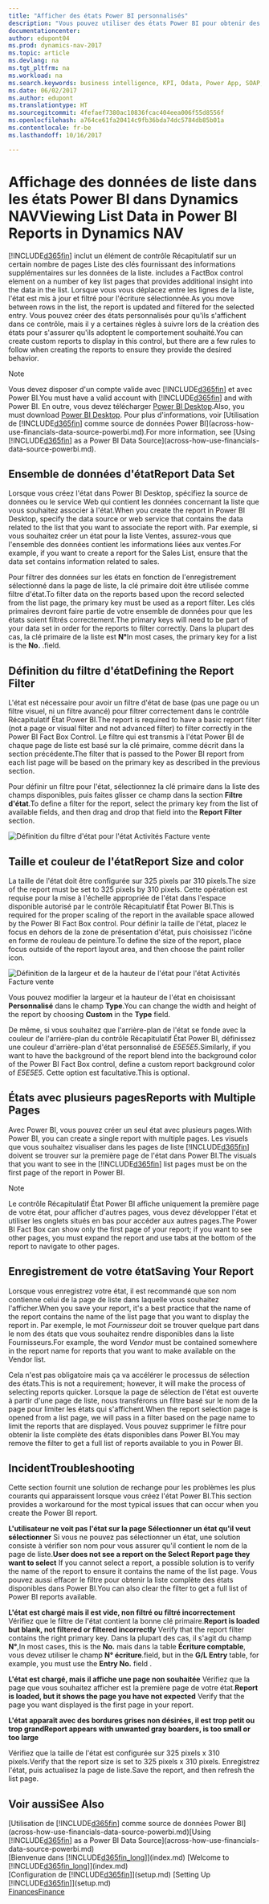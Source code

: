 ```yaml
---
title: "Afficher des états Power BI personnalisés"
description: "Vous pouvez utiliser des états Power BI pour obtenir des informations supplémentaires sur les données dans les listes dans Dynamics NAV."
documentationcenter: 
author: edupont04
ms.prod: dynamics-nav-2017
ms.topic: article
ms.devlang: na
ms.tgt_pltfrm: na
ms.workload: na
ms.search.keywords: business intelligence, KPI, Odata, Power App, SOAP, analysis
ms.date: 06/02/2017
ms.author: edupont
ms.translationtype: HT
ms.sourcegitcommit: 4fefaef7380ac10836fcac404eea006f55d8556f
ms.openlocfilehash: a764ce61fa20414c9fb36bda74dc5784db85b01a
ms.contentlocale: fr-be
ms.lasthandoff: 10/16/2017

---
```

# <a name="viewing-list-data-in-power-bi-reports-in-dynamics-nav"></a><span data-ttu-id="faf90-103">Affichage des données de liste dans les états Power BI dans Dynamics NAV</span><span class="sxs-lookup"><span data-stu-id="faf90-103">Viewing List Data in Power BI Reports in Dynamics NAV</span></span>
[!INCLUDE[d365fin](includes/d365fin_md.md)]<span data-ttu-id="faf90-104"> inclut un élément de contrôle Récapitulatif sur un certain nombre de pages Liste des clés fournissant des informations supplémentaires sur les données de la liste.</span><span class="sxs-lookup"><span data-stu-id="faf90-104"> includes a FactBox control element on a number of key list pages that provides additional insight into the data in the list.</span></span> <span data-ttu-id="faf90-105">Lorsque vous vous déplacez entre les lignes de la liste, l'état est mis à jour et filtré pour l'écriture sélectionnée.</span><span class="sxs-lookup"><span data-stu-id="faf90-105">As you move between rows in the list, the report is updated and filtered for the selected entry.</span></span> <span data-ttu-id="faf90-106">Vous pouvez créer des états personnalisés pour qu'ils s'affichent dans ce contrôle, mais il y a certaines règles à suivre lors de la création des états pour s'assurer qu'ils adoptent le comportement souhaité.</span><span class="sxs-lookup"><span data-stu-id="faf90-106">You can create custom reports to display in this control, but there are a few rules to follow when creating the reports to ensure they provide the desired behavior.</span></span>  

> [!NOTE]  
>   <span data-ttu-id="faf90-107">Vous devez disposer d'un compte valide avec [!INCLUDE[d365fin](includes/d365fin_md.md)] et avec Power BI.</span><span class="sxs-lookup"><span data-stu-id="faf90-107">You must have a valid account with [!INCLUDE[d365fin](includes/d365fin_md.md)] and with Power BI.</span></span> <span data-ttu-id="faf90-108">En outre, vous devez télécharger [Power BI Desktop](https://powerbi.microsoft.com/en-us/desktop/).</span><span class="sxs-lookup"><span data-stu-id="faf90-108">Also, you must download [Power BI Desktop](https://powerbi.microsoft.com/en-us/desktop/).</span></span> <span data-ttu-id="faf90-109">Pour plus d'informations, voir [Utilisation de [!INCLUDE[d365fin](includes/d365fin_md.md)] comme source de données Power BI](across-how-use-financials-data-source-powerbi.md).</span><span class="sxs-lookup"><span data-stu-id="faf90-109">For more information, see [Using [!INCLUDE[d365fin](includes/d365fin_md.md)] as a Power BI Data Source](across-how-use-financials-data-source-powerbi.md).</span></span>  

## <a name="report-data-set"></a><span data-ttu-id="faf90-110">Ensemble de données d'état</span><span class="sxs-lookup"><span data-stu-id="faf90-110">Report Data Set</span></span>
<span data-ttu-id="faf90-111">Lorsque vous créez l'état dans Power BI Desktop, spécifiez la source de données ou le service Web qui contient les données concernant la liste que vous souhaitez associer à l'état.</span><span class="sxs-lookup"><span data-stu-id="faf90-111">When you create the report in Power BI Desktop, specify the data source or web service that contains the data related to the list that you want to associate the report with.</span></span> <span data-ttu-id="faf90-112">Par exemple, si vous souhaitez créer un état pour la liste Ventes, assurez-vous que l'ensemble des données contient les informations liées aux ventes.</span><span class="sxs-lookup"><span data-stu-id="faf90-112">For example, if you want to create a report for the Sales List, ensure that the data set contains information related to sales.</span></span>  

<span data-ttu-id="faf90-113">Pour filtrer des données sur les états en fonction de l'enregistrement sélectionné dans la page de liste, la clé primaire doit être utilisée comme filtre d'état.</span><span class="sxs-lookup"><span data-stu-id="faf90-113">To filter data on the reports based upon the record selected from the list page, the primary key must be used as a report filter.</span></span> <span data-ttu-id="faf90-114">Les clés primaires devront faire partie de votre ensemble de données pour que les états soient filtrés correctement.</span><span class="sxs-lookup"><span data-stu-id="faf90-114">The primary keys will need to be part of your data set in order for the reports to filter correctly.</span></span> <span data-ttu-id="faf90-115">Dans la plupart des cas, la clé primaire de la liste est **N°**</span><span class="sxs-lookup"><span data-stu-id="faf90-115">In most cases, the primary key for a list is the **No.**</span></span> <span data-ttu-id="faf90-116">.</span><span class="sxs-lookup"><span data-stu-id="faf90-116">field.</span></span>  

## <a name="defining-the-report-filter"></a><span data-ttu-id="faf90-117">Définition du filtre d'état</span><span class="sxs-lookup"><span data-stu-id="faf90-117">Defining the Report Filter</span></span>
<span data-ttu-id="faf90-118">L'état est nécessaire pour avoir un filtre d'état de base (pas une page ou un filtre visuel, ni un filtre avancé) pour filtrer correctement dans le contrôle Récapitulatif État Power BI.</span><span class="sxs-lookup"><span data-stu-id="faf90-118">The report is required to have a basic report filter (not a page or visual filter and not advanced filter) to filter correctly in the Power BI Fact Box Control.</span></span> <span data-ttu-id="faf90-119">Le filtre qui est transmis à l'état Power BI de chaque page de liste est basé sur la clé primaire, comme décrit dans la section précédente.</span><span class="sxs-lookup"><span data-stu-id="faf90-119">The filter that is passed to the Power BI report from each list page will be based on the primary key as described in the previous section.</span></span>  

<span data-ttu-id="faf90-120">Pour définir un filtre pour l'état, sélectionnez la clé primaire dans la liste des champs disponibles, puis faites glisser ce champ dans la section **Filtre d'état**.</span><span class="sxs-lookup"><span data-stu-id="faf90-120">To define a filter for the report, select the primary key from the list of available fields, and then drag and drop that field into the **Report Filter** section.</span></span>  

![Définition du filtre d'état pour l'état Activités Facture vente](./media/across-how-use-powerbi-reports-factbox/financials-powerbi-report-filter.png)

## <a name="report-size-and-color"></a><span data-ttu-id="faf90-122">Taille et couleur de l'état</span><span class="sxs-lookup"><span data-stu-id="faf90-122">Report Size and color</span></span>
<span data-ttu-id="faf90-123">La taille de l'état doit être configurée sur 325 pixels par 310 pixels.</span><span class="sxs-lookup"><span data-stu-id="faf90-123">The size of the report must be set to 325 pixels by 310 pixels.</span></span> <span data-ttu-id="faf90-124">Cette opération est requise pour la mise à l'échelle appropriée de l'état dans l'espace disponible autorisé par le contrôle Récapitulatif État Power BI.</span><span class="sxs-lookup"><span data-stu-id="faf90-124">This is required for the proper scaling of the report in the available space allowed by the Power BI Fact Box control.</span></span> <span data-ttu-id="faf90-125">Pour définir la taille de l'état, placez le focus en dehors de la zone de présentation d'état, puis choisissez l'icône en forme de rouleau de peinture.</span><span class="sxs-lookup"><span data-stu-id="faf90-125">To define the size of the report, place focus outside of the report layout area, and then choose the paint roller icon.</span></span>

![Définition de la largeur et de la hauteur de l'état pour l'état Activités Facture vente](./media/across-how-use-powerbi-reports-factbox/financials-powerbi-report-sizing.png)

<span data-ttu-id="faf90-127">Vous pouvez modifier la largeur et la hauteur de l'état en choisissant **Personnalisé** dans le champ **Type**.</span><span class="sxs-lookup"><span data-stu-id="faf90-127">You can change the width and height of the report by choosing **Custom** in the **Type** field.</span></span>

<span data-ttu-id="faf90-128">De même, si vous souhaitez que l'arrière-plan de l'état se fonde avec la couleur de l'arrière-plan du contrôle Récapitulatif État Power BI, définissez une couleur d'arrière-plan d'état personnalisé de *E5E5E5*.</span><span class="sxs-lookup"><span data-stu-id="faf90-128">Similarly, if you want to have the background of the report blend into the background color of the Power BI Fact Box control, define a custom report background color of *E5E5E5*.</span></span> <span data-ttu-id="faf90-129">Cette option est facultative.</span><span class="sxs-lookup"><span data-stu-id="faf90-129">This is optional.</span></span>  

## <a name="reports-with-multiple-pages"></a><span data-ttu-id="faf90-130">États avec plusieurs pages</span><span class="sxs-lookup"><span data-stu-id="faf90-130">Reports with Multiple Pages</span></span>
<span data-ttu-id="faf90-131">Avec Power BI, vous pouvez créer un seul état avec plusieurs pages.</span><span class="sxs-lookup"><span data-stu-id="faf90-131">With Power BI, you can create a single report with multiple pages.</span></span> <span data-ttu-id="faf90-132">Les visuels que vous souhaitez visualiser dans les pages de liste [!INCLUDE[d365fin](includes/d365fin_md.md)] doivent se trouver sur la première page de l'état dans Power BI.</span><span class="sxs-lookup"><span data-stu-id="faf90-132">The visuals that you want to see in the [!INCLUDE[d365fin](includes/d365fin_md.md)] list pages must be on the first page of the report in Power BI.</span></span>  

> [!NOTE]  
>  <span data-ttu-id="faf90-133">Le contrôle Récapitulatif État Power BI affiche uniquement la première page de votre état, pour afficher d'autres pages, vous devez développer l'état et utiliser les onglets situés en bas pour accéder aux autres pages.</span><span class="sxs-lookup"><span data-stu-id="faf90-133">The Power BI Fact Box can show only the first page of your report; if you want to see other pages, you must expand the report and use tabs at the bottom of the report to navigate to other pages.</span></span>  

## <a name="saving-your-report"></a><span data-ttu-id="faf90-134">Enregistrement de votre état</span><span class="sxs-lookup"><span data-stu-id="faf90-134">Saving Your Report</span></span>

<span data-ttu-id="faf90-135">Lorsque vous enregistrez votre état, il est recommandé que son nom contienne celui de la page de liste dans laquelle vous souhaitez l'afficher.</span><span class="sxs-lookup"><span data-stu-id="faf90-135">When you save your report, it's a best practice that the name of the report contains the name of the list page that you want to display the report in.</span></span> <span data-ttu-id="faf90-136">Par exemple, le mot *Fournisseur* doit se trouver quelque part dans le nom des états que vous souhaitez rendre disponibles dans la liste Fournisseurs.</span><span class="sxs-lookup"><span data-stu-id="faf90-136">For example, the word *Vendor* must be contained somewhere in the report name for reports that you want to make available on the Vendor list.</span></span>  

<span data-ttu-id="faf90-137">Cela n'est pas obligatoire mais ça va accélérer le processus de sélection des états.</span><span class="sxs-lookup"><span data-stu-id="faf90-137">This is not a requirement; however, it will make the process of selecting reports quicker.</span></span> <span data-ttu-id="faf90-138">Lorsque la page de sélection de l'état est ouverte à partir d'une page de liste, nous transférons un filtre basé sur le nom de la page pour limiter les états qui s'affichent.</span><span class="sxs-lookup"><span data-stu-id="faf90-138">When the report selection page is opened from a list page, we will pass in a filter based on the page name to limit the reports that are displayed.</span></span>  <span data-ttu-id="faf90-139">Vous pouvez supprimer le filtre pour obtenir la liste complète des états disponibles dans Power BI.</span><span class="sxs-lookup"><span data-stu-id="faf90-139">You may remove the filter to get a full list of reports available to you in Power BI.</span></span>  

## <a name="troubleshooting"></a><span data-ttu-id="faf90-140">Incident</span><span class="sxs-lookup"><span data-stu-id="faf90-140">Troubleshooting</span></span>
<span data-ttu-id="faf90-141">Cette section fournit une solution de rechange pour les problèmes les plus courants qui apparaissent lorsque vous créez l'état Power BI.</span><span class="sxs-lookup"><span data-stu-id="faf90-141">This section provides a workaround for the most typical issues that can occur when you create the Power BI report.</span></span>  

<span data-ttu-id="faf90-142">**L'utilisateur ne voit pas l'état sur la page Sélectionner un état qu'il veut sélectionner** Si vous ne pouvez pas sélectionner un état, une solution consiste à vérifier son nom pour vous assurer qu'il contient le nom de la page de liste.</span><span class="sxs-lookup"><span data-stu-id="faf90-142">**User does not see a report on the Select Report page they want to select** If you cannot select a report, a possible solution is to verify the name of the report to ensure it contains the name of the list page.</span></span> <span data-ttu-id="faf90-143">Vous pouvez aussi effacer le filtre pour obtenir la liste complète des états disponibles dans Power BI.</span><span class="sxs-lookup"><span data-stu-id="faf90-143">You can also clear the filter to get a full list of Power BI reports available.</span></span>  

<span data-ttu-id="faf90-144">**L'état est chargé mais il est vide, non filtré ou filtré incorrectement** Vérifiez que le filtre de l'état contient la bonne clé primaire.</span><span class="sxs-lookup"><span data-stu-id="faf90-144">**Report is loaded but blank, not filtered or filtered incorrectly** Verify that the report filter contains the right primary key.</span></span> <span data-ttu-id="faf90-145">Dans la plupart des cas, il s'agit du champ **N°**,</span><span class="sxs-lookup"><span data-stu-id="faf90-145">In most cases, this is the **No.**</span></span> <span data-ttu-id="faf90-146">mais dans la table **Écriture comptable**, vous devez utiliser le champ **N° écriture**.</span><span class="sxs-lookup"><span data-stu-id="faf90-146">field, but in the **G/L Entry** table, for example, you must use the **Entry No.** field  .</span></span>

<span data-ttu-id="faf90-147">**L'état est chargé, mais il affiche une page non souhaitée** Vérifiez que la page que vous souhaitez afficher est la première page de votre état.</span><span class="sxs-lookup"><span data-stu-id="faf90-147">**Report is loaded, but it shows the page you have not expected** Verify that the page you want displayed is the first page in your report.</span></span>  

<span data-ttu-id="faf90-148">**L'état apparaît avec des bordures grises non désirées, il est trop petit ou trop grand**</span><span class="sxs-lookup"><span data-stu-id="faf90-148">**Report appears with unwanted gray boarders, is too small or too large**</span></span>

<span data-ttu-id="faf90-149">Vérifiez que la taille de l'état est configurée sur 325 pixels x 310 pixels.</span><span class="sxs-lookup"><span data-stu-id="faf90-149">Verify that the report size is set to 325 pixels x 310 pixels.</span></span> <span data-ttu-id="faf90-150">Enregistrez l'état, puis actualisez la page de liste.</span><span class="sxs-lookup"><span data-stu-id="faf90-150">Save the report, and then refresh the list page.</span></span>  

## <a name="see-also"></a><span data-ttu-id="faf90-151">Voir aussi</span><span class="sxs-lookup"><span data-stu-id="faf90-151">See Also</span></span>
<span data-ttu-id="faf90-152">[Utilisation de [!INCLUDE[d365fin](includes/d365fin_md.md)] comme source de données Power BI](across-how-use-financials-data-source-powerbi.md)</span><span class="sxs-lookup"><span data-stu-id="faf90-152">[Using [!INCLUDE[d365fin](includes/d365fin_md.md)] as a Power BI Data Source](across-how-use-financials-data-source-powerbi.md)</span></span>  
<span data-ttu-id="faf90-153">[Bienvenue dans [!INCLUDE[d365fin_long](includes/d365fin_long_md.md)]](index.md)  </span><span class="sxs-lookup"><span data-stu-id="faf90-153">[Welcome to [!INCLUDE[d365fin_long](includes/d365fin_long_md.md)]](index.md)  </span></span>  
<span data-ttu-id="faf90-154">[Configuration de [!INCLUDE[d365fin](includes/d365fin_md.md)]](setup.md)  </span><span class="sxs-lookup"><span data-stu-id="faf90-154">[Setting Up [!INCLUDE[d365fin](includes/d365fin_md.md)]](setup.md)  </span></span>  
[<span data-ttu-id="faf90-155">Finances</span><span class="sxs-lookup"><span data-stu-id="faf90-155">Finance</span></span>](finance.md)  

